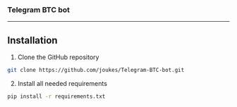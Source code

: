### Telegram BTC bot
-----

## Installation

1. Clone the GitHub repository
```sh
git clone https://github.com/joukes/Telegram-BTC-bot.git
```

2. Install all needed requirements

```sh
pip install -r requirements.txt
```

